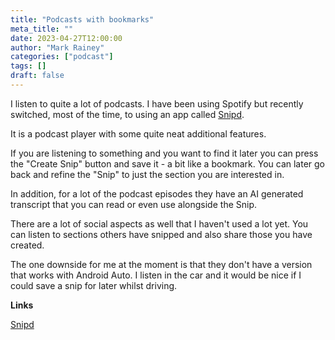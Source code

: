 ```yaml
---
title: "Podcasts with bookmarks"
meta_title: ""
date: 2023-04-27T12:00:00
author: "Mark Rainey"
categories: ["podcast"]
tags: []
draft: false
---
```


I listen to quite a lot of podcasts. I have been using Spotify but recently switched, most of the time, to using an app called [Snipd](https://www.snipd.com/).


It is a podcast player with some quite neat additional features. 

If you are listening to something and you want to find it later you can press the "Create Snip" button and save it - a bit like a bookmark. You can later go back and refine the "Snip" to just the section you are interested in.

In addition, for a lot of the podcast episodes they have an AI generated transcript that you can read or even use alongside the Snip.

There are a lot of social aspects as well that I haven't used a lot yet. You can listen to sections others have snipped and also share those you have created.

The one downside for me at the moment is that they don't have a version that works with Android Auto. I listen in the car and it would be nice if I could save a snip for later whilst driving.

__Links__

[Snipd](https://www.snipd.com/)
